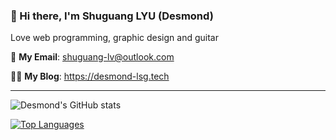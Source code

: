 
<!--
**shuguang-lv/shuguang-lv** is a ✨ _special_ ✨ repository because its `README.md` (this file) appears on your GitHub profile.

Here are some ideas to get you started:

- 🔭 I’m currently working on ...
- 🌱 I’m currently learning ...
- 👯 I’m looking to collaborate on ...
- 🤔 I’m looking for help with ...
- 💬 Ask me about ...
- 📫 How to reach me: ...
- 😄 Pronouns: ...
- ⚡ Fun fact: ...
-->

### 👋 Hi there, I'm Shuguang LYU (Desmond)

Love web programming, graphic design and guitar

:email: **My Email**: [shuguang-lv@outlook.com](mailto://shuguang-lv@outlook.com)

:man_technologist: **My Blog**: https://desmond-lsg.tech

---

![Desmond's GitHub stats](https://github-readme-stats.vercel.app/api?username=shuguang-lv&count_private=true&show_icons=true&theme=dark)

[![Top Languages](https://github-readme-stats.vercel.app/api/top-langs/?username=shuguang-lv&layout=compact&theme=dark)](https://github.com/shuguang-lv/github-readme-stats)
